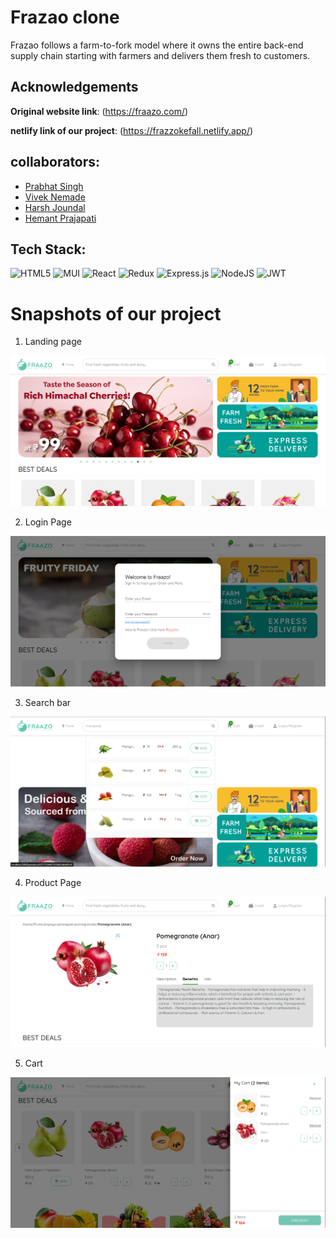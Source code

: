 # Frazao clone
 Frazao follows a farm-to-fork model where it owns the entire back-end supply chain starting with farmers and delivers them fresh to customers.

## Acknowledgements

**Original website link**: (https://fraazo.com/)

**netlify link of our project**: (https://frazzokefall.netlify.app/)


## collaborators:
- [Prabhat Singh](https://github.com/prabhattopi)
- [Vivek Nemade](https://github.com/Vivek-Nemade)
- [Harsh Joundal](https://github.com/harshjoundal)
- [Hemant Prajapati](https://github.com/hemant069)


## Tech Stack:

![HTML5](https://img.shields.io/badge/html5-%23E34F26.svg?style=for-the-badge&logo=html5&logoColor=white)
![MUI](https://img.shields.io/badge/MUI-%230081CB.svg?style=for-the-badge&logo=mui&logoColor=white)
![React](https://img.shields.io/badge/react-%2320232a.svg?style=for-the-badge&logo=react&logoColor=%2361DAFB)
![Redux](https://img.shields.io/badge/redux-673AB7?style=for-the-badge&logo=redux)
![Express.js](https://img.shields.io/badge/express.js-%23404d59.svg?style=for-the-badge&logo=express&logoColor=%2361DAFB)
![NodeJS](https://img.shields.io/badge/-Node%20js-6EBF20?logo=node.js&logoColor=FFFFFF&style=for-the-badge)
![JWT](https://img.shields.io/badge/JWT-black?style=for-the-badge&logo=JSON%20web%20tokens)

<h1>Snapshots of our project</h1>

1. Landing page

![image](assets/homepage.jpg) 

2. Login Page

![image](assets/LoginPage.png) 

3. Search bar

![image](assets/SearchBar.png) 

4. Product Page

![image](assets/Product.png) 

5. Cart

![image](assets/Cart.png) 